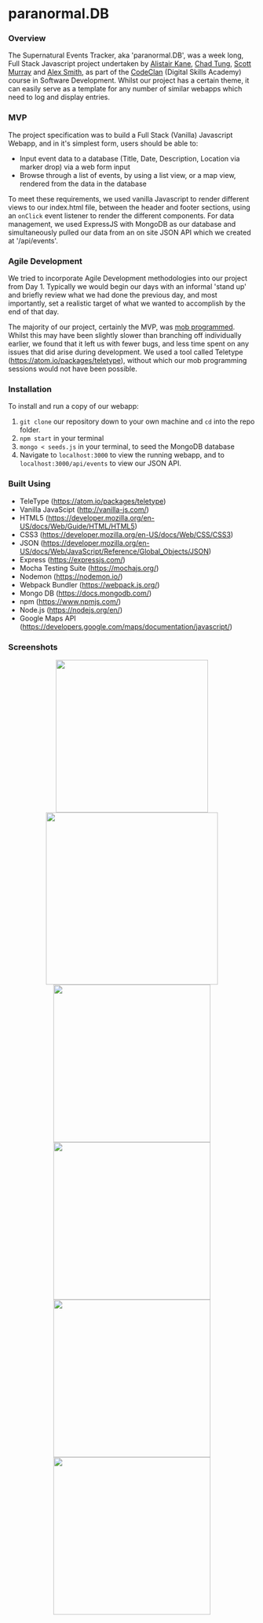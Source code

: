 # paranormal.DB

### Overview
The Supernatural Events Tracker, aka 'paranormal.DB', was a week long, Full Stack Javascript project undertaken by [Alistair Kane](https://github.com/alistairkane92), [Chad Tung](https://github.com/chad-tung/), [Scott Murray](https://github.com/smrr723) and [Alex Smith](https://github.com/axolotlquestions), as part of the [CodeClan](https://codeclan.com/) (Digital Skills Academy) course in Software Development. Whilst our project has a certain theme, it can easily serve as a template for any number of similar webapps which need to log and display entries.

### MVP
The project specification was to build a Full Stack (Vanilla) Javascript Webapp, and in it's simplest form, users should be able to:
* Input event data to a database (Title, Date, Description, Location via marker drop) via a web form input
* Browse through a list of events, by using a list view, or a map view, rendered from the data in the database

To meet these requirements, we used vanilla Javascript to render different views to our index.html file, between the header and footer sections, using an ```onClick``` event listener to render the different components.  For data management, we used ExpressJS with MongoDB as our database and simultaneously pulled our data from an on site JSON API which we created at '/api/events'.

### Agile Development
We tried to incorporate Agile Development methodologies into our project from Day 1.  Typically we would begin our days with an informal 'stand up' and briefly review what we had done the previous day, and most importantly, set a realistic target of what we wanted to accomplish by the end of that day.

The majority of our project, certainly the MVP, was [mob programmed](https://en.wikipedia.org/wiki/Mob_programming).  Whilst this may have been slightly slower than branching off individually earlier, we found that it left us with fewer bugs, and less time spent on any issues that did arise during development.  We used a tool called Teletype (https://atom.io/packages/teletype), without which our mob programming sessions would not have been possible.

### Installation
To install and run a copy of our webapp: 
1. ```git clone``` our repository down to your own machine and ```cd``` into the repo folder.
2. ```npm start``` in your terminal
3. ```mongo < seeds.js``` in your terminal, to seed the MongoDB database
4. Navigate to ```localhost:3000``` to view the running webapp, and to ```localhost:3000/api/events``` to view our JSON API.

### Built Using
* TeleType (https://atom.io/packages/teletype)
* Vanilla JavaScipt (http://vanilla-js.com/)  
* HTML5 (https://developer.mozilla.org/en-US/docs/Web/Guide/HTML/HTML5)  
* CSS3 (https://developer.mozilla.org/en-US/docs/Web/CSS/CSS3)  
* JSON (https://developer.mozilla.org/en-US/docs/Web/JavaScript/Reference/Global_Objects/JSON)  
* Express (https://expressjs.com/)  
* Mocha Testing Suite (https://mochajs.org/)  
* Nodemon (https://nodemon.io/)  
* Webpack Bundler (https://webpack.js.org/)  
* Mongo DB (https://docs.mongodb.com/)
* npm (https://www.npmjs.com/)
* Node.js (https://nodejs.org/en/)  
* Google Maps API (https://developers.google.com/maps/documentation/javascript/) 

### Screenshots
<p align="center">
<img src="https://i.imgur.com/WwyC12p.png" width="310px"/>
<img src="https://i.imgur.com/RQqTSlk.png" width="350px"/>
<img src="https://i.imgur.com/6pFlxoY.png" width="320px"/>
<img src="https://i.imgur.com/iZZ3BMW.png" width="320px"/>
<img src="https://i.imgur.com/pYZrXaL.png" width="320px"/>
<img src="https://i.imgur.com/bycLhRO.png" width="320px"/>
</p>
